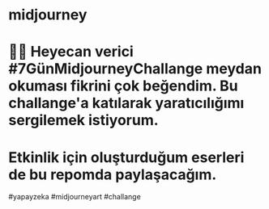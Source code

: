 # midjourney
# 🌟🚀 Heyecan verici #7GünMidjourneyChallange meydan okuması fikrini çok beğendim. Bu challange'a katılarak yaratıcılığımı sergilemek istiyorum.
# Etkinlik için oluşturduğum eserleri de bu repomda paylaşacağım.
#yapayzeka #midjourneyart #challange
